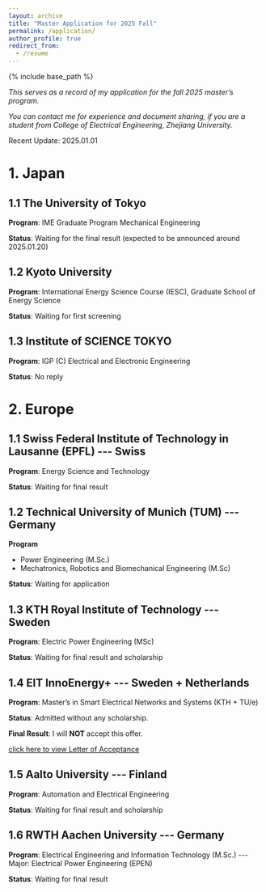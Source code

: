 ```yaml
---
layout: archive
title: "Master Application for 2025 Fall"
permalink: /application/
author_profile: true
redirect_from:
  - /resume
---
```


{% include base_path %}


*This serves as a record of my application for the fall 2025 master’s program.*

*You can contact me for experience and document sharing, if you are a student from College of Electrical Engineering, Zhejiang University.*

Recent Update: 2025.01.01

# 1. Japan

## 1.1 The University of Tokyo

**Program**: IME Graduate Program Mechanical Engineering

**Status**: Waiting for the final result (expected to be announced around 2025.01.20)

## 1.2 Kyoto University

**Program**: International Energy Science Course (IESC), Graduate School of Energy Science

**Status**: Waiting for first screening

## 1.3 Institute of SCIENCE TOKYO

**Program**: IGP (C) Electrical and Electronic Engineering

**Status**: No reply

# 2. Europe

## 1.1 Swiss Federal Institute of Technology in Lausanne (EPFL) --- Swiss

**Program**: Energy Science and Technology

**Status**: Waiting for final result

## 1.2 Technical University of Munich (TUM) --- Germany

**Program**

* Power Engineering (M.Sc.)
* Mechatronics, Robotics and Biomechanical Engineering (M.Sc)

**Status**: Waiting for application

## 1.3 KTH Royal Institute of Technology --- Sweden

**Program**: Electric Power Engineering (MSc)

**Status**: Waiting for final result and scholarship

## 1.4 EIT InnoEnergy+ --- Sweden + Netherlands

**Program**: Master’s in Smart Electrical Networks and Systems (KTH + TU/e)

**Status**: Admitted without any scholarship.

**Final Result**: I will **NOT** accept this offer.

[click here to view Letter of Acceptance](https://ZhuZixuan0809.github.io/files/SENSE-Conditional-Acceptance-Letter.pdf)

## 1.5 Aalto University --- Finland

**Program**: Automation and Electrical Engineering

**Status**: Waiting for final result and scholarship

## 1.6 RWTH Aachen University --- Germany

**Program**: Electrical Engineering and Information Technology (M.Sc.) --- Major: Electrical Power Engineering (EPEN)

**Status**: Waiting for final result
